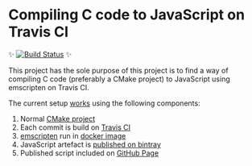 # Compiling C code to JavaScript on Travis CI

 :sparkles: [![Build Status](https://travis-ci.org/ooxi/emscripten-sdk-test.svg?branch=master)](https://travis-ci.org/ooxi/emscripten-sdk-test)  :sparkles:

This project has the sole purpose of this project is to find a way of compiling
C code (preferably a CMake project) to JavaScript using emscripten on Travis CI.

The current setup [works](https://ooxi.github.io/emscripten-sdk-test/) using
the following components:

 1. Normal [CMake project](CMakeLists.txt)
 2. Each commit is build on [Travis CI](.travis.yml)
 3. [emscripten](http://kripken.github.io/emscripten-site/) run in [docker image](https://github.com/thewtex/cross-compilers)
 4. JavaScript artefact is [published on bintray](https://dl.bintray.com/ooxi/generic/emscripten-sdk-test/master/hello-world.js)
 5. Published script included on [GitHub Page](https://ooxi.github.io/emscripten-sdk-test/)
